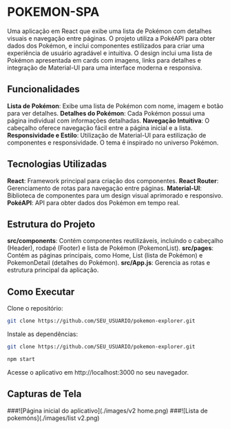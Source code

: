 # POKEMON-SPA
 
Uma aplicação em React que exibe uma lista de Pokémon com detalhes visuais e navegação entre páginas. O projeto utiliza a PokéAPI para obter dados dos Pokémon, e inclui componentes estilizados para criar uma experiência de usuário agradável e intuitiva. O design inclui uma lista de Pokémon apresentada em cards com imagens, links para detalhes e integração de Material-UI para uma interface moderna e responsiva.

## Funcionalidades
**Lista de Pokémon**: Exibe uma lista de Pokémon com nome, imagem e botão para ver detalhes.
**Detalhes do Pokémon**: Cada Pokémon possui uma página individual com informações detalhadas.
**Navegação Intuitiva**: O cabeçalho oferece navegação fácil entre a página inicial e a lista.
**Responsividade e Estilo**: Utilização de Material-UI para estilização de componentes e responsividade. O tema é inspirado no universo Pokémon.

## Tecnologias Utilizadas
**React**: Framework principal para criação dos componentes.
**React Router**: Gerenciamento de rotas para navegação entre páginas.
**Material-UI**: Biblioteca de componentes para um design visual aprimorado e responsivo.
**PokéAPI**: API para obter dados dos Pokémon em tempo real.

## Estrutura do Projeto
**src/components**: Contém componentes reutilizáveis, incluindo o cabeçalho (Header), rodapé (Footer) e lista de Pokémon (PokemonList).
**src/pages**: Contém as páginas principais, como Home, List (lista de Pokémon) e PokemonDetail (detalhes do Pokémon).
**src/App.js**: Gerencia as rotas e estrutura principal da aplicação.


## Como Executar
Clone o repositório:

```bash
git clone https://github.com/SEU_USUARIO/pokemon-explorer.git 
```
Instale as dependências:

```bash 
git clone https://github.com/SEU_USUARIO/pokemon-explorer.git 
```
```bash
npm start
```
Acesse o aplicativo em http://localhost:3000 no seu navegador. 

## Capturas de Tela
###![Página inicial do aplicativo](./images/v2 home.png)
###![Lista de pokemóns](./images/list v2.png)
